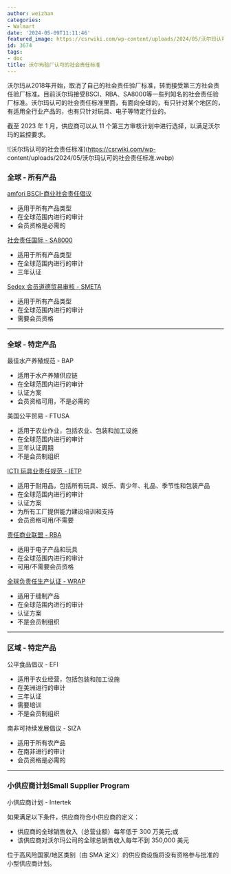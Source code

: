```yaml
---
author: weizhan
categories:
- Walmart
date: '2024-05-09T11:11:46'
featured_image: https://csrwiki.com/wp-content/uploads/2024/05/沃尔玛认可的社会责任标准.webp
id: 3674
tags:
- doc
title: 沃尔玛验厂认可的社会责任标准
---
```


沃尔玛从2018年开始，取消了自己的社会责任验厂标准，转而接受第三方社会责任验厂标准。目前沃尔玛接受BSCI、RBA、SA8000等一些列知名的社会责任验厂标准。沃尔玛认可的社会责任标准里面，有面向全球的，有只针对某个地区的，有适用全行业产品的，也有只针对玩具、电子等特定行业的。

截至 2023 年 1 月，供应商可以从 11 个第三方审核计划中进行选择，以满足沃尔玛的监控要求。

![沃尔玛认可的社会责任标准](https://csrwiki.com/wp-
content/uploads/2024/05/沃尔玛认可的社会责任标准.webp)

### 全球 - 所有产品

[amfori BSCI-商业社会责任倡议](https://csrwiki.com/bsci/)

  * 适用于所有产品类型
  * 在全球范围内进行的审计
  * 会员资格是必需的

[社会责任国际 - SA8000](https://csrwiki.com/sa8000/)

  * 适用于所有产品类型
  * 在全球范围内进行的审计
  * 三年认证

[Sedex 会员道德贸易审核 - SMETA](https://csrwiki.com/sedex/)

  * 适用于所有产品类型
  * 在全球范围内进行的审计
  * 需要会员资格

___________________________________________________

### 全球 - 特定产品

最佳水产养殖规范 - BAP

  * 适用于水产养殖供应链
  * 在全球范围内进行的审计
  * 认证方案
  * 会员资格可用，不是必需的

美国公平贸易 - FTUSA

  * 适用于农业作业，包括农业、包装和加工设施
  * 在全球范围内进行的审计
  * 三年认证周期
  * 不是会员制组织

[ICTI 玩具业责任规范 - IETP](https://csrwiki.com/ietp/)

  * 适用于耐用品，包括所有玩具、娱乐、青少年、礼品、季节性和包装产品
  * 在全球范围内进行的审计
  * 认证方案
  * 为所有工厂提供能力建设培训和支持
  * 会员资格可用/不需要

[责任商业联盟 - RBA](https://csrwiki.com/rba/)

  * 适用于电子产品和玩具
  * 在全球范围内进行的审计
  * 可用/不需要会员资格

[全球负责任生产认证 - WRAP](https://csrwiki.com/wrap/)

  * 适用于缝制产品
  * 在全球范围内进行的审计
  * 认证方案
  * 不是会员制组织

___________________________________________________

### 区域 - 特定产品

公平食品倡议 - EFI

  * 适用于农业经营，包括包装和加工设施
  * 在美洲进行的审计
  * 三年认证
  * 需要培训
  * 不是会员制组织

南非可持续发展倡议 - SIZA

  * 适用于所有农产品
  * 在南非进行的审计
  * 会员资格是必需的

___________________________________________________

### 小供应商计划Small Supplier Program

小供应商计划 - Intertek

如果满足以下条件，供应商符合小供应商的定义：

  * 供应商的全球销售收入（总营业额）每年低于 300 万美元;或
  * 该供应商对沃尔玛公司的全球总销售收入每年不到 350,000 美元

位于高风险国家/地区类别（由 SMA 定义）的供应商设施将没有资格参与批准的小型供应商计划。


